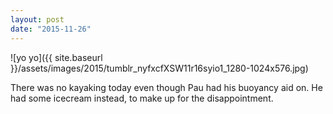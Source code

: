 ```yaml
---
layout: post
date: "2015-11-26"
---
```


![yo yo]({{ site.baseurl }}/assets/images/2015/tumblr_nyfxcfXSW11r16syio1_1280-1024x576.jpg)

There was no kayaking today even though Pau had his buoyancy aid on. He had some icecream instead, to make up for the disappointment.

